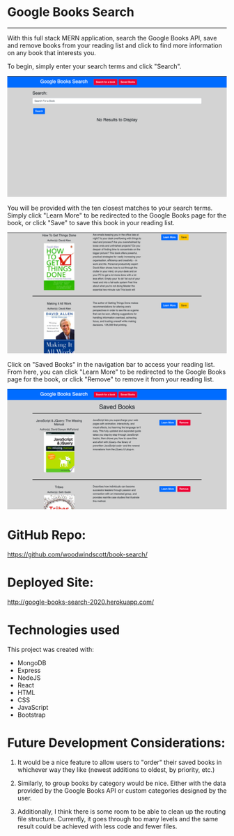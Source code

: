 # Google Books Search
<hr>

With this full stack MERN application, search the Google Books API, save and remove books from your reading list and click to find more information on any book that interests you.

To begin, simply enter your search terms and click "Search".

<img src="assets/google-books-1.png" alt="Google Books Search Home Page">

You will be provided with the ten closest matches to your search terms.  Simply click "Learn More" to be redirected to the Google Books page for the book, or click "Save" to save this book in your reading list.

<img src="assets/google-books-2.png" alt="Google Books Search Results">

Click on "Saved Books" in the navigation bar to access your reading list.  From here, you can click "Learn More" to be redirected to the Google Books page for the book, or click "Remove" to remove it from your reading list.

<img src="assets/google-books-3.png" alt="Google Books Search Saved Books">

# GitHub Repo:
https://github.com/woodwindscott/book-search/

# Deployed Site:
http://google-books-search-2020.herokuapp.com/

# Technologies used
This project was created with:
* MongoDB
* Express
* NodeJS
* React
* HTML
* CSS
* JavaScript
* Bootstrap

# Future Development Considerations:
1. It would be a nice feature to allow users to "order" their saved books in whichever way they like (newest additions to oldest, by priority, etc.)

2. Similarly, to group books by category would be nice.  Either with the data provided by the Google Books API or custom categories designed by the user.

3. Additionally, I think there is some room to be able to clean up the routing file structure.  Currently, it goes through too many levels and the same result could be achieved with less code and fewer files.
